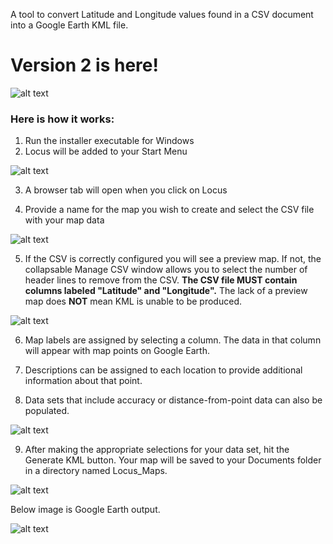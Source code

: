 A tool to convert Latitude and Longitude values found in a CSV document into a Google Earth KML file.

# Version 2 is here!


![alt text](https://user-images.githubusercontent.com/73806121/216791088-8a2615fc-91ce-46fd-b912-063051c2a3d4.png)

### Here is how it works:
1.  Run the installer executable for Windows
2.  Locus will be added to your Start Menu

![alt text](https://user-images.githubusercontent.com/73806121/216791260-3b9b8ce6-4579-4df2-a1a0-7a3dfb221c16.png)

3.  A browser tab will open when you click on Locus

4.  Provide a name for the map you wish to create and select the CSV file with your map data

![alt text](https://user-images.githubusercontent.com/73806121/216791321-4c756cf3-b02a-4e6b-9a94-235080c0d10b.png)

5.  If the CSV is correctly configured you will see a preview map. If not, the collapsable Manage CSV window allows you to select the number of header lines to remove from the CSV.  **The CSV file MUST contain columns labeled "Latitude" and "Longitude".**  The lack of a preview map does **NOT** mean KML is unable to be produced.

![alt text](https://user-images.githubusercontent.com/73806121/216791634-5de2c0d1-ed32-45c0-806f-575f744e80d8.png)

6.  Map labels are assigned by selecting a column.  The data in that column will appear with map points on Google Earth.

7.  Descriptions can be assigned to each location to provide additional information about that point.

8.  Data sets that include accuracy or distance-from-point data can also be populated.

![alt text](https://user-images.githubusercontent.com/73806121/216791812-f5f7b716-d9c0-42e4-9596-155d8b69fcb5.png)

9.  After making the appropriate selections for your data set, hit the Generate KML button.  Your map will be saved to your Documents folder in a directory named Locus_Maps. 

![alt text](https://user-images.githubusercontent.com/73806121/216791917-9dc39e53-e0ef-4ff2-9ef1-1fb4458e17d7.png)

Below image is Google Earth output.

![alt text](https://user-images.githubusercontent.com/73806121/216791825-56539e9d-67fc-483c-b8b7-1052e5805f0b.png)



